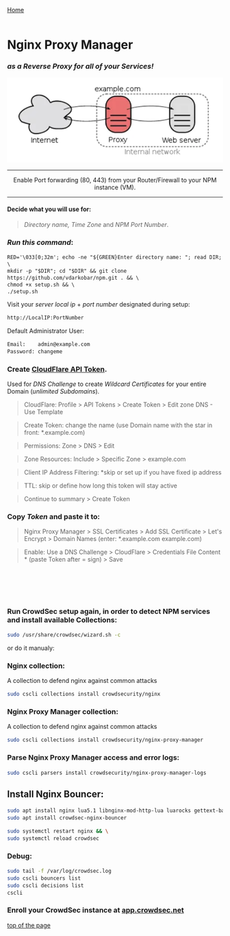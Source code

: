 <p align="left">
  <a href="https://github.com/vdarkobar/Home-Cloud#self-hosted-cloud">Home</a>
  <br><br>
</p> 
  
# Nginx Proxy Manager
### *as a Reverse Proxy for all of your Services!*  

<p align="center">
  <img src="https://github.com/vdarkobar/Home-Cloud/blob/main/shared/reverse-proxy.png">
</p>
  
---  

<p align="center">
Enable Port forwarding (80, 443) from your Router/Firewall to your NPM instance (VM).
</p>  

---  
  
#### Decide what you will use for:
  
> *Directory name, Time Zone* and *NPM Port Number*.
  
### *Run this command*:
```
RED='\033[0;32m'; echo -ne "${GREEN}Enter directory name: "; read DIR; \
mkdir -p "$DIR"; cd "$DIR" && git clone https://github.com/vdarkobar/npm.git . && \
chmod +x setup.sh && \
./setup.sh
```
  
Visit your *server local ip* + *port number* designated during setup:  
```Bash
http://LocalIP:PortNumber  
```
  
Default Administrator User:  
```bash
Email:    admin@example.com
Password: changeme
```
  
### Create <a href="https://dash.cloudflare.com/profile/api-tokens">CloudFlare API Token</a>. 

Used for *DNS Challenge* to create *Wildcard Certificates* for your entire Domain (*unlimited Subdomains*).
  
> CloudFlare: Profile > API Tokens > Create Token > Edit zone DNS - Use Template  
  
> Create Token: change the name (use Domain name with the star in front: *.example.com)  
  
> Permissions: Zone > DNS > Edit
  
> Zone Resources: Include > Specific Zone > example.com
  
> Client IP Address Filtering: *skip or set up if you have fixed ip address
  
> TTL: skip or define how long this token will stay active
  
> Continue to summary > Create Token
  
### Copy *Token* and paste it to:
  
> Nginx Proxy Manager > SSL Certificates > Add SSL Certificate > Let's Encrypt > Domain Names (enter: *.example.com example.com) 

> Enable: Use a DNS Challenge > CloudFlare > Credentials File Content * (paste Token after = sign) > Save  
  
  <br><br>
---

### Run CrowdSec setup again, in order to detect NPM services and install available Collections:
```bash
sudo /usr/share/crowdsec/wizard.sh -c
```
  
or do it manualy:

### Nginx collection:
A collection to defend nginx against common attacks
```bash
sudo cscli collections install crowdsecurity/nginx
```
  
### Nginx Proxy Manager collection:
A collection to defend nginx against common attacks
```bash
sudo cscli collections install crowdsecurity/nginx-proxy-manager
```
  
### Parse Nginx Proxy Manager access and error logs:
```bash
sudo cscli parsers install crowdsecurity/nginx-proxy-manager-logs
```
  
## Install Nginx Bouncer:
```bash
sudo apt install nginx lua5.1 libnginx-mod-http-lua luarocks gettext-base lua-cjson && \
sudo apt install crowdsec-nginx-bouncer
```
  
```bash
sudo systemctl restart nginx && \
sudo systemctl reload crowdsec
```  
  
### Debug:
```bash
sudo tail -f /var/log/crowdsec.log
sudo cscli bouncers list
sudo cscli decisions list
cscli
```  
  
### Enroll your CrowdSec instance at <a href="https://app.crowdsec.net/instances">app.crowdsec.net</a>  
  
<a href="https://github.com/vdarkobar/NPM/blob/main/README.md#nginx-proxy-manager">top of the page</a>  

